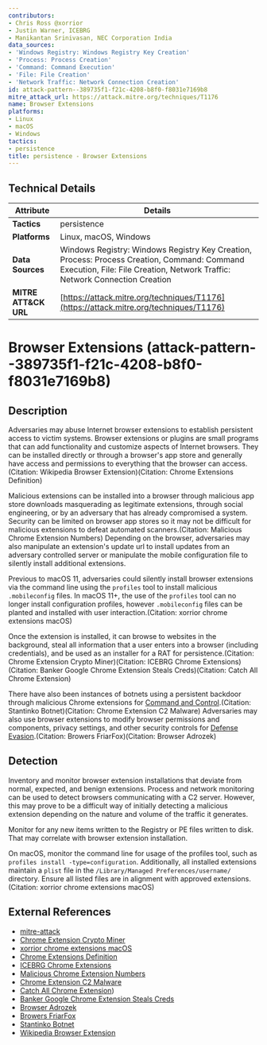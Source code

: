 ```yaml
---
contributors:
- Chris Ross @xorrior
- Justin Warner, ICEBRG
- Manikantan Srinivasan, NEC Corporation India
data_sources:
- 'Windows Registry: Windows Registry Key Creation'
- 'Process: Process Creation'
- 'Command: Command Execution'
- 'File: File Creation'
- 'Network Traffic: Network Connection Creation'
id: attack-pattern--389735f1-f21c-4208-b8f0-f8031e7169b8
mitre_attack_url: https://attack.mitre.org/techniques/T1176
name: Browser Extensions
platforms:
- Linux
- macOS
- Windows
tactics:
- persistence
title: persistence - Browser Extensions
---
```


## Technical Details

| Attribute | Details |
|-----------|----------|
| **Tactics** | persistence |
| **Platforms** | Linux, macOS, Windows |
| **Data Sources** | Windows Registry: Windows Registry Key Creation, Process: Process Creation, Command: Command Execution, File: File Creation, Network Traffic: Network Connection Creation |
| **MITRE ATT&CK URL** | [https://attack.mitre.org/techniques/T1176](https://attack.mitre.org/techniques/T1176) |

# Browser Extensions (attack-pattern--389735f1-f21c-4208-b8f0-f8031e7169b8)

## Description
Adversaries may abuse Internet browser extensions to establish persistent access to victim systems. Browser extensions or plugins are small programs that can add functionality and customize aspects of Internet browsers. They can be installed directly or through a browser's app store and generally have access and permissions to everything that the browser can access.(Citation: Wikipedia Browser Extension)(Citation: Chrome Extensions Definition)

Malicious extensions can be installed into a browser through malicious app store downloads masquerading as legitimate extensions, through social engineering, or by an adversary that has already compromised a system. Security can be limited on browser app stores so it may not be difficult for malicious extensions to defeat automated scanners.(Citation: Malicious Chrome Extension Numbers) Depending on the browser, adversaries may also manipulate an extension's update url to install updates from an adversary controlled server or manipulate the mobile configuration file to silently install additional extensions.

Previous to macOS 11, adversaries could silently install browser extensions via the command line using the <code>profiles</code> tool to install malicious <code>.mobileconfig</code> files. In macOS 11+, the use of the <code>profiles</code> tool can no longer install configuration profiles, however <code>.mobileconfig</code> files can be planted and installed with user interaction.(Citation: xorrior chrome extensions macOS)

Once the extension is installed, it can browse to websites in the background, steal all information that a user enters into a browser (including credentials), and be used as an installer for a RAT for persistence.(Citation: Chrome Extension Crypto Miner)(Citation: ICEBRG Chrome Extensions)(Citation: Banker Google Chrome Extension Steals Creds)(Citation: Catch All Chrome Extension)

There have also been instances of botnets using a persistent backdoor through malicious Chrome extensions for [Command and Control](https://attack.mitre.org/tactics/TA0011).(Citation: Stantinko Botnet)(Citation: Chrome Extension C2 Malware) Adversaries may also use browser extensions to modify browser permissions and components, privacy settings, and other security controls for [Defense Evasion](https://attack.mitre.org/tactics/TA0005).(Citation: Browers FriarFox)(Citation: Browser Adrozek) 

## Detection
Inventory and monitor browser extension installations that deviate from normal, expected, and benign extensions. Process and network monitoring can be used to detect browsers communicating with a C2 server. However, this may prove to be a difficult way of initially detecting a malicious extension depending on the nature and volume of the traffic it generates.

Monitor for any new items written to the Registry or PE files written to disk. That may correlate with browser extension installation.

On macOS, monitor the command line for usage of the profiles tool, such as <code>profiles install -type=configuration</code>. Additionally, all installed extensions maintain a <code>plist</code> file in the <code>/Library/Managed Preferences/username/</code> directory. Ensure all listed files are in alignment with approved extensions.(Citation: xorrior chrome extensions macOS)

## External References
- [mitre-attack](https://attack.mitre.org/techniques/T1176)
- [Chrome Extension Crypto Miner](https://www.ghacks.net/2017/09/19/first-chrome-extension-with-javascript-crypto-miner-detected/)
- [xorrior chrome extensions macOS](https://www.xorrior.com/No-Place-Like-Chrome/)
- [Chrome Extensions Definition](https://developer.chrome.com/extensions)
- [ICEBRG Chrome Extensions](https://www.icebrg.io/blog/malicious-chrome-extensions-enable-criminals-to-impact-over-half-a-million-users-and-global-businesses)
- [Malicious Chrome Extension Numbers](https://static.googleusercontent.com/media/research.google.com/en//pubs/archive/43824.pdf)
- [Chrome Extension C2 Malware](https://web.archive.org/web/20240608001937/https://kjaer.io/extension-malware/)
- [Catch All Chrome Extension](https://isc.sans.edu/forums/diary/CatchAll+Google+Chrome+Malicious+Extension+Steals+All+Posted+Data/22976/https:/threatpost.com/malicious-chrome-extension-steals-data-posted-to-any-website/128680/))
- [Banker Google Chrome Extension Steals Creds](https://isc.sans.edu/forums/diary/BankerGoogleChromeExtensiontargetingBrazil/22722/)
- [Browser Adrozek](https://www.microsoft.com/en-us/security/blog/2020/12/10/widespread-malware-campaign-seeks-to-silently-inject-ads-into-search-results-affects-multiple-browsers/)
- [Browers FriarFox](https://www.proofpoint.com/us/blog/threat-insight/ta413-leverages-new-friarfox-browser-extension-target-gmail-accounts-global)
- [Stantinko Botnet](https://www.welivesecurity.com/2017/07/20/stantinko-massive-adware-campaign-operating-covertly-since-2012/)
- [Wikipedia Browser Extension](https://en.wikipedia.org/wiki/Browser_extension)
